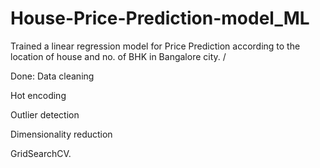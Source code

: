 # House-Price-Prediction-model_ML
Trained a linear regression model for Price Prediction according to the location of house and no. of BHK in Bangalore city. /


Done:
Data cleaning 

Hot encoding 

Outlier detection

Dimensionality reduction

GridSearchCV.
